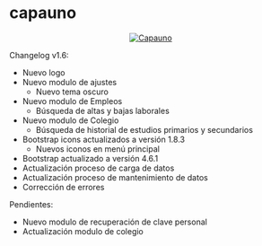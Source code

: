 # capauno
<p align="center">
  <a href="https://intranet.capauno.com.ar/" target="_blank" rel="noreferrer"><img src="https://intranet.capauno.com.ar/img/logo-nav-square.png" alt="Capauno"></a>
</p>

Changelog v1.6:

* Nuevo logo
* Nuevo modulo de ajustes
	- Nuevo tema oscuro
* Nuevo modulo de Empleos
	- Búsqueda de altas y bajas laborales
* Nuevo modulo de Colegio
	- Búsqueda de historial de estudios primarios y secundarios
* Bootstrap icons actualizados a versión 1.8.3
	- Nuevos iconos en menú principal
* Bootstrap actualizado a versión 4.6.1
* Actualización proceso de carga de datos
* Actualización proceso de mantenimiento de datos
* Corrección de errores

Pendientes:

* Nuevo modulo de recuperación de clave personal
* Actualización modulo de colegio